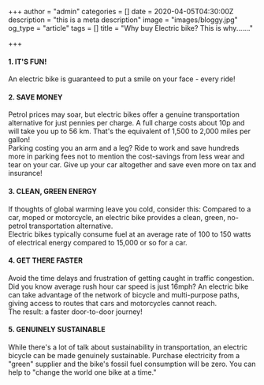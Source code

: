 +++
author = "admin"
categories = []
date = 2020-04-05T04:30:00Z
description = "this is a meta description"
image = "images/bloggy.jpg"
og_type = "article"
tags = []
title = "Why buy Electric bike?  This is why......."

+++
#### 1. IT'S FUN!

An electric bike is guaranteed to put a smile on your face - every ride!

#### 2. SAVE MONEY

Petrol prices may soar, but electric bikes offer a genuine transportation alternative for just pennies per charge. A full charge costs about 10p and will take you up to 56 km. That's the equivalent of 1,500 to 2,000 miles per gallon!  
Parking costing you an arm and a leg? Ride to work and save hundreds more in parking fees not to mention the cost-savings from less wear and tear on your car. Give up your car altogether and save even more on tax and insurance!

#### 3. CLEAN, GREEN ENERGY

If thoughts of global warming leave you cold, consider this: Compared to a car, moped or motorcycle, an electric bike provides a clean, green, no-petrol transportation alternative.  
Electric bikes typically consume fuel at an average rate of 100 to 150 watts of electrical energy compared to 15,000 or so for a car.

#### 4. GET THERE FASTER

Avoid the time delays and frustration of getting caught in traffic congestion. Did you know average rush hour car speed is just 16mph? An electric bike can take advantage of the network of bicycle and multi-purpose paths, giving access to routes that cars and motorcycles cannot reach.  
The result: a faster door-to-door journey!

#### 5. GENUINELY SUSTAINABLE

While there's a lot of talk about sustainability in transportation, an electric bicycle can be made genuinely sustainable. Purchase electricity from a "green" supplier and the bike's fossil fuel consumption will be zero. You can help to "change the world one bike at a time."